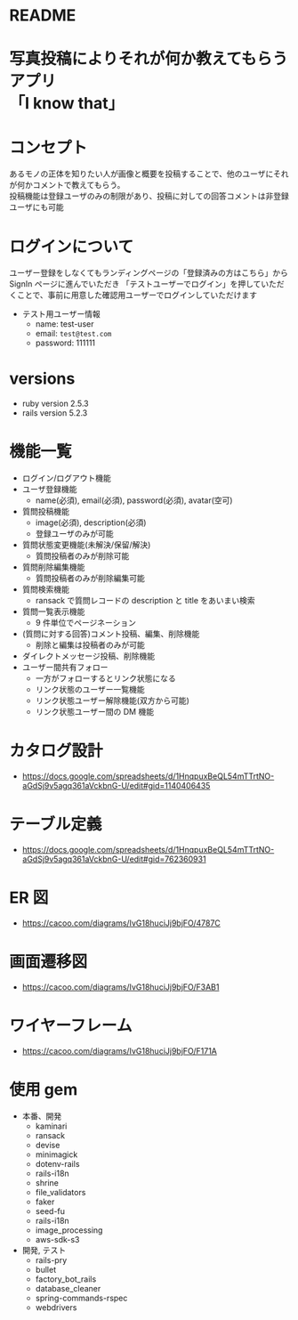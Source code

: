 # README

# 写真投稿によりそれが何か教えてもらうアプリ<br>「I know that」

# コンセプト

あるモノの正体を知りたい人が画像と概要を投稿することで、他のユーザにそれが何かコメントで教えてもらう。<br>
投稿機能は登録ユーザのみの制限があり、投稿に対しての回答コメントは非登録ユーザにも可能

# ログインについて

ユーザー登録をしなくてもランディングページの「登録済みの方はこちら」から SignIn ページに進んでいただき
「テストユーザーでログイン」を押していただくことで、事前に用意した確認用ユーザーでログインしていただけます

- テスト用ユーザー情報
  - name: test-user
  - email: `test@test.com`
  - password: 111111

# versions

- ruby version 2.5.3
- rails version 5.2.3

# 機能一覧

- ログイン/ログアウト機能
- ユーザ登録機能
  - name(必須), email(必須), password(必須), avatar(空可)
- 質問投稿機能
  - image(必須), description(必須)
  - 登録ユーザのみが可能
- 質問状態変更機能(未解決/保留/解決)
  - 質問投稿者のみが削除可能
- 質問削除編集機能
  - 質問投稿者のみが削除編集可能
- 質問検索機能
  - ransack で質問レコードの description と title をあいまい検索
- 質問一覧表示機能
  - 9 件単位でページネーション
- (質問に対する回答)コメント投稿、編集、削除機能
  - 削除と編集は投稿者のみが可能
- ダイレクトメッセージ投稿、削除機能
- ユーザー間共有フォロー
  - 一方がフォローするとリンク状態になる
  - リンク状態のユーザー一覧機能
  - リンク状態ユーザー解除機能(双方から可能)
  - リンク状態ユーザー間の DM 機能

# カタログ設計

- https://docs.google.com/spreadsheets/d/1HnqpuxBeQL54mTTrtNO-aGdSj9v5agq361aVckbnG-U/edit#gid=1140406435

# テーブル定義

- https://docs.google.com/spreadsheets/d/1HnqpuxBeQL54mTTrtNO-aGdSj9v5agq361aVckbnG-U/edit#gid=762360931

# ER 図

- https://cacoo.com/diagrams/IvG18huciJj9bjFO/4787C

# 画面遷移図

- https://cacoo.com/diagrams/IvG18huciJj9bjFO/F3AB1

# ワイヤーフレーム

- https://cacoo.com/diagrams/IvG18huciJj9bjFO/F171A

# 使用 gem

- 本番、開発
  - kaminari
  - ransack
  - devise
  - minimagick
  - dotenv-rails
  - rails-i18n
  - shrine
  - file_validators
  - faker
  - seed-fu
  - rails-i18n
  - image_processing
  - aws-sdk-s3
- 開発, テスト
  - rails-pry
  - bullet
  - factory_bot_rails
  - database_cleaner
  - spring-commands-rspec
  - webdrivers
